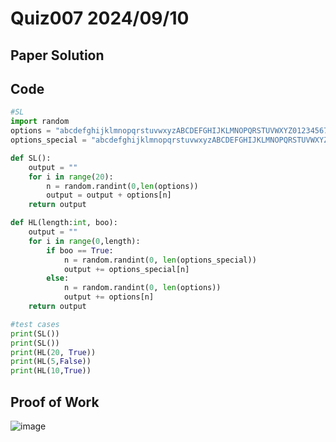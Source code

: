 # Quiz007 2024/09/10
## Paper Solution


## Code
```.py
#SL
import random
options = "abcdefghijklmnopqrstuvwxyzABCDEFGHIJKLMNOPQRSTUVWXYZ0123456789"
options_special = "abcdefghijklmnopqrstuvwxyzABCDEFGHIJKLMNOPQRSTUVWXYZ0123456789!#$%&'()*+,-./:;<=>?@[]^_`{|}~"

def SL():
    output = ""
    for i in range(20):
        n = random.randint(0,len(options))
        output = output + options[n]
    return output

def HL(length:int, boo):
    output = ""
    for i in range(0,length):
        if boo == True:
            n = random.randint(0, len(options_special))
            output += options_special[n]
        else:
            n = random.randint(0, len(options))
            output += options[n]
    return output

#test cases
print(SL())
print(SL())
print(HL(20, True))
print(HL(5,False))
print(HL(10,True))
```

## Proof of Work
![image](https://github.com/user-attachments/assets/d06bb2cf-f3c5-4e47-81b6-6a32c04a45b5)

